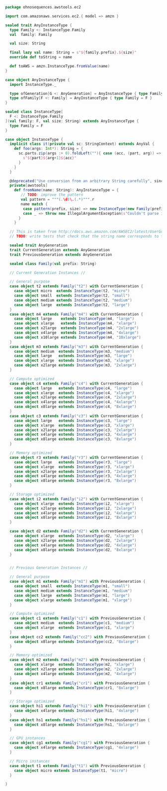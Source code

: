
```scala
package ohnosequences.awstools.ec2

import com.amazonaws.services.ec2.{ model => amzn }

sealed trait AnyInstanceType {
  type Family <: InstanceType.Family
  val  family: Family

  val size: String

  final lazy val name: String = s"${family.prefix}.${size}"
  override def toString = name

  def toAWS = amzn.InstanceType.fromValue(name)
}

case object AnyInstanceType {
  import InstanceType._

  type ofGeneration[G <: AnyGeneration] = AnyInstanceType { type Family <: G }
  type ofFamily[F <: Family] = AnyInstanceType { type Family = F }
}

sealed class InstanceType[
  F <: InstanceType.Family
](val family: F, val size: String) extends AnyInstanceType {
  type Family = F
}

case object InstanceType {
  implicit class it(private val sc: StringContext) extends AnyVal {
    def foo(args: Int*): String = {
      sc.parts.zip(args :+ 0).foldLeft(""){ case (acc, (part, arg)) =>
        s"${part}${arg+1}${acc}"
      }
    }
  }

  @deprecated("Use conversion from an arbitrary String carefully", since = "v0.6.0")
  private[awstools]
    def fromName(name: String): AnyInstanceType = {
       // TODO: improve the pattern
       val pattern = """(.\d)\.(.*)""".r
       name match {
        case pattern(prefix, size) => new InstanceType(new Family(prefix), size)
        case _ => throw new IllegalArgumentException(s"Couldn't parse instance type from [${name}]")
      }
    }

  // This is taken from http://docs.aws.amazon.com/AWSEC2/latest/UserGuide/instance-types.html
  // TODO: write tests that check that the string name corresponds to the object name

  sealed trait AnyGeneration
  trait CurrentGeneration extends AnyGeneration
  trait PreviousGeneration extends AnyGeneration

  sealed class Family(val prefix: String)

  // Current Generation Instances //

  // General purpose
  case object t2 extends Family("t2") with CurrentGeneration {
    case object micro  extends InstanceType(t2, "micro")
    case object small  extends InstanceType(t2, "small")
    case object medium extends InstanceType(t2, "medium")
    case object large  extends InstanceType(t2, "large")
  }
  case object m4 extends Family("m4") with CurrentGeneration {
    case object large    extends InstanceType(m4, "large")
    case object xlarge   extends InstanceType(m4, "xlarge")
    case object x2large  extends InstanceType(m4, "2xlarge")
    case object x4large  extends InstanceType(m4, "4xlarge")
    case object x10large extends InstanceType(m4, "10xlarge")
  }
  case object m3 extends Family("m3") with CurrentGeneration {
    case object medium  extends InstanceType(m3, "medium")
    case object large   extends InstanceType(m3, "large")
    case object xlarge  extends InstanceType(m3, "xlarge")
    case object x2large extends InstanceType(m3, "2xlarge")
  }

  // Compute optimized
  case object c4 extends Family("c4") with CurrentGeneration {
    case object large   extends InstanceType(c4, "large")
    case object xlarge  extends InstanceType(c4, "xlarge")
    case object x2large extends InstanceType(c4, "2xlarge")
    case object x4large extends InstanceType(c4, "4xlarge")
    case object x8large extends InstanceType(c4, "8xlarge")
  }
  case object c3 extends Family("c3") with CurrentGeneration {
    case object large   extends InstanceType(c3, "large")
    case object xlarge  extends InstanceType(c3, "xlarge")
    case object x2large extends InstanceType(c3, "2xlarge")
    case object x4large extends InstanceType(c3, "4xlarge")
    case object x8large extends InstanceType(c3, "8xlarge")
  }

  // Memory optimized
  case object r3 extends Family("r3") with CurrentGeneration {
    case object large   extends InstanceType(r3, "large")
    case object xlarge  extends InstanceType(r3, "xlarge")
    case object x2large extends InstanceType(r3, "2xlarge")
    case object x4large extends InstanceType(r3, "4xlarge")
    case object x8large extends InstanceType(r3, "8xlarge")
  }

  // Storage optimized
  case object i2 extends Family("i2") with CurrentGeneration {
    case object xlarge  extends InstanceType(i2, "xlarge")
    case object x2large extends InstanceType(i2, "2xlarge")
    case object x4large extends InstanceType(i2, "4xlarge")
    case object x8large extends InstanceType(i2, "8xlarge")
  }

  case object d2 extends Family("d2") with CurrentGeneration {
    case object xlarge  extends InstanceType(d2, "xlarge")
    case object x2large extends InstanceType(d2, "2xlarge")
    case object x4large extends InstanceType(d2, "4xlarge")
    case object x8large extends InstanceType(d2, "8xlarge")
  }


  // Previous Generation Instances //

  // General purpose
  case object m1 extends Family("m1") with PreviousGeneration {
    case object small  extends InstanceType(m1, "small")
    case object medium extends InstanceType(m1, "medium")
    case object large  extends InstanceType(m1, "large")
    case object xlarge extends InstanceType(m1, "xlarge")
  }

  // Compute optimized
  case object c1 extends Family("c1") with PreviousGeneration {
    case object medium  extends InstanceType(c1, "medium")
    case object xlarge  extends InstanceType(c1, "xlarge")
  }
  case object cc2 extends Family("cc2") with PreviousGeneration {
    case object x8large extends InstanceType(cc2, "8xlarge")
  }

  // Memory optimized
  case object m2 extends Family("m2") with PreviousGeneration {
    case object xlarge  extends InstanceType(m2, "xlarge")
    case object x2large extends InstanceType(m2, "2xlarge")
    case object x4large extends InstanceType(m2, "4xlarge")
  }
  case object cr1 extends Family("cr1") with PreviousGeneration {
    case object x8large extends InstanceType(cr1, "8xlarge")
  }

  // Storage optimized
  case object hi1 extends Family("hi1") with PreviousGeneration {
    case object x4large extends InstanceType(hi1, "4xlarge")
  }
  case object hs1 extends Family("hs1") with PreviousGeneration {
    case object x8large extends InstanceType(hs1, "8xlarge")
  }

  // GPU instances
  case object cg1 extends Family("cg1") with PreviousGeneration {
    case object x4large extends InstanceType(cg1, "4xlarge")
  }

  // Micro instances
  case object t1 extends Family("t1") with PreviousGeneration {
    case object micro extends InstanceType(t1, "micro")
  }

}

```




[test/scala/ohnosequences/awstools/RegionTests.scala]: ../../../../../test/scala/ohnosequences/awstools/RegionTests.scala.md
[test/scala/ohnosequences/awstools/S3Tests.scala]: ../../../../../test/scala/ohnosequences/awstools/S3Tests.scala.md
[test/scala/ohnosequences/awstools/EC2Tests.scala]: ../../../../../test/scala/ohnosequences/awstools/EC2Tests.scala.md
[test/scala/ohnosequences/awstools/SQSTests.scala]: ../../../../../test/scala/ohnosequences/awstools/SQSTests.scala.md
[test/scala/ohnosequences/awstools/AWSClients.scala]: ../../../../../test/scala/ohnosequences/awstools/AWSClients.scala.md
[main/scala/ohnosequences/benchmark/Benchmark.scala]: ../../benchmark/Benchmark.scala.md
[main/scala/ohnosequences/logging/Logger.scala]: ../../logging/Logger.scala.md
[main/scala/ohnosequences/logging/S3Logger.scala]: ../../logging/S3Logger.scala.md
[main/scala/ohnosequences/awstools/ec2/AMI.scala]: AMI.scala.md
[main/scala/ohnosequences/awstools/ec2/Filters.scala]: Filters.scala.md
[main/scala/ohnosequences/awstools/ec2/package.scala]: package.scala.md
[main/scala/ohnosequences/awstools/ec2/EC2.scala]: EC2.scala.md
[main/scala/ohnosequences/awstools/ec2/InstanceSpecs.scala]: InstanceSpecs.scala.md
[main/scala/ohnosequences/awstools/ec2/LaunchSpecs.scala]: LaunchSpecs.scala.md
[main/scala/ohnosequences/awstools/ec2/InstanceType.scala]: InstanceType.scala.md
[main/scala/ohnosequences/awstools/sqs/SQS.scala]: ../sqs/SQS.scala.md
[main/scala/ohnosequences/awstools/sqs/Queue.scala]: ../sqs/Queue.scala.md
[main/scala/ohnosequences/awstools/autoscaling/AutoScalingGroup.scala]: ../autoscaling/AutoScalingGroup.scala.md
[main/scala/ohnosequences/awstools/autoscaling/PurchaseModel.scala]: ../autoscaling/PurchaseModel.scala.md
[main/scala/ohnosequences/awstools/autoscaling/AutoScaling.scala]: ../autoscaling/AutoScaling.scala.md
[main/scala/ohnosequences/awstools/autoscaling/LaunchConfiguration.scala]: ../autoscaling/LaunchConfiguration.scala.md
[main/scala/ohnosequences/awstools/s3/S3.scala]: ../s3/S3.scala.md
[main/scala/ohnosequences/awstools/sns/SNS.scala]: ../sns/SNS.scala.md
[main/scala/ohnosequences/awstools/sns/Topic.scala]: ../sns/Topic.scala.md
[main/scala/ohnosequences/awstools/regions/Region.scala]: ../regions/Region.scala.md
[main/scala/ohnosequences/awstools/utils/DynamoDBUtils.scala]: ../utils/DynamoDBUtils.scala.md
[main/scala/ohnosequences/awstools/utils/AutoScalingUtils.scala]: ../utils/AutoScalingUtils.scala.md
[main/scala/ohnosequences/awstools/utils/SQSUtils.scala]: ../utils/SQSUtils.scala.md
[main/scala/ohnosequences/awstools/AWSClients.scala]: ../AWSClients.scala.md
[main/scala/ohnosequences/awstools/dynamodb/DynamoDBUtils.scala]: ../dynamodb/DynamoDBUtils.scala.md